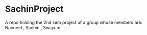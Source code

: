 # SachinProject
A repo holding the 2nd sem project of a group whose members are: Navneet , Sachin , Swayum
